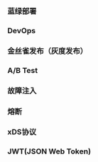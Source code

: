 ### 蓝绿部署

### DevOps

### 金丝雀发布（灰度发布）

### A/B Test

### 故障注入

### 熔断

### xDS协议

### JWT(JSON Web Token)



